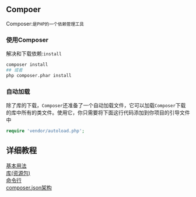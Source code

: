 Compoer
-------

Composer:``是PHP的一个依赖管理工具``

### 使用Composer
解决和下载依赖:``install``
```bash
composer install
## 或者
php composer.phar install
```

### 自动加载
除了库的下载，`Composer`还准备了一个自动加载文件，它可以加载`Composer`下载的库中所有的类文件。使用它，你只需要将下面这行代码添加到你项目的引导文件中
```php
require 'vendor/autoload.php';
```

## 详细教程
[基本用法](./document/base.md)  
[库(资源包)](./document/libraries.md)  
[命令行](./document/cli.md)  
[composer.json架构](./document/schema.md)  
